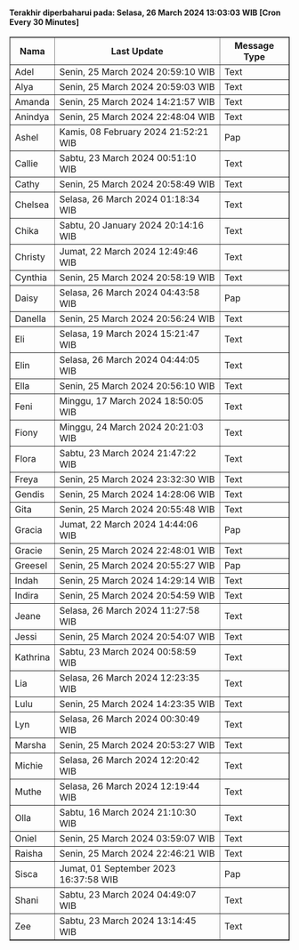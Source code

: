 #### Terakhir diperbaharui pada: Selasa, 26 March 2024 13:03:03 WIB [Cron Every 30 Minutes]

<table border='1'><tr><th>Nama</th><th>Last Update</th><th>Message Type</th></tr><tr><td>Adel</td><td>Senin, 25 March 2024 20:59:10 WIB</td><td>Text</td></tr><tr><td>Alya</td><td>Senin, 25 March 2024 20:59:03 WIB</td><td>Text</td></tr><tr><td>Amanda</td><td>Senin, 25 March 2024 14:21:57 WIB</td><td>Text</td></tr><tr><td>Anindya</td><td>Senin, 25 March 2024 22:48:04 WIB</td><td>Text</td></tr><tr><td>Ashel</td><td>Kamis, 08 February 2024 21:52:21 WIB</td><td>Pap</td></tr><tr><td>Callie</td><td>Sabtu, 23 March 2024 00:51:10 WIB</td><td>Text</td></tr><tr><td>Cathy</td><td>Senin, 25 March 2024 20:58:49 WIB</td><td>Text</td></tr><tr><td>Chelsea</td><td>Selasa, 26 March 2024 01:18:34 WIB</td><td>Text</td></tr><tr><td>Chika</td><td>Sabtu, 20 January 2024 20:14:16 WIB</td><td>Text</td></tr><tr><td>Christy</td><td>Jumat, 22 March 2024 12:49:46 WIB</td><td>Text</td></tr><tr><td>Cynthia</td><td>Senin, 25 March 2024 20:58:19 WIB</td><td>Text</td></tr><tr><td>Daisy</td><td>Selasa, 26 March 2024 04:43:58 WIB</td><td>Pap</td></tr><tr><td>Danella</td><td>Senin, 25 March 2024 20:56:24 WIB</td><td>Text</td></tr><tr><td>Eli</td><td>Selasa, 19 March 2024 15:21:47 WIB</td><td>Text</td></tr><tr><td>Elin</td><td>Selasa, 26 March 2024 04:44:05 WIB</td><td>Text</td></tr><tr><td>Ella</td><td>Senin, 25 March 2024 20:56:10 WIB</td><td>Text</td></tr><tr><td>Feni</td><td>Minggu, 17 March 2024 18:50:05 WIB</td><td>Text</td></tr><tr><td>Fiony</td><td>Minggu, 24 March 2024 20:21:03 WIB</td><td>Text</td></tr><tr><td>Flora</td><td>Sabtu, 23 March 2024 21:47:22 WIB</td><td>Text</td></tr><tr><td>Freya</td><td>Senin, 25 March 2024 23:32:30 WIB</td><td>Text</td></tr><tr><td>Gendis</td><td>Senin, 25 March 2024 14:28:06 WIB</td><td>Text</td></tr><tr><td>Gita</td><td>Senin, 25 March 2024 20:55:48 WIB</td><td>Text</td></tr><tr><td>Gracia</td><td>Jumat, 22 March 2024 14:44:06 WIB</td><td>Pap</td></tr><tr><td>Gracie</td><td>Senin, 25 March 2024 22:48:01 WIB</td><td>Text</td></tr><tr><td>Greesel</td><td>Senin, 25 March 2024 20:55:27 WIB</td><td>Pap</td></tr><tr><td>Indah</td><td>Senin, 25 March 2024 14:29:14 WIB</td><td>Text</td></tr><tr><td>Indira</td><td>Senin, 25 March 2024 20:54:59 WIB</td><td>Text</td></tr><tr><td>Jeane</td><td>Selasa, 26 March 2024 11:27:58 WIB</td><td>Text</td></tr><tr><td>Jessi</td><td>Senin, 25 March 2024 20:54:07 WIB</td><td>Text</td></tr><tr><td>Kathrina</td><td>Sabtu, 23 March 2024 00:58:59 WIB</td><td>Text</td></tr><tr><td>Lia</td><td>Selasa, 26 March 2024 12:23:35 WIB</td><td>Text</td></tr><tr><td>Lulu</td><td>Senin, 25 March 2024 14:23:35 WIB</td><td>Text</td></tr><tr><td>Lyn</td><td>Selasa, 26 March 2024 00:30:49 WIB</td><td>Text</td></tr><tr><td>Marsha</td><td>Senin, 25 March 2024 20:53:27 WIB</td><td>Text</td></tr><tr><td>Michie</td><td>Selasa, 26 March 2024 12:20:42 WIB</td><td>Text</td></tr><tr><td>Muthe</td><td>Selasa, 26 March 2024 12:19:44 WIB</td><td>Text</td></tr><tr><td>Olla</td><td>Sabtu, 16 March 2024 21:10:30 WIB</td><td>Text</td></tr><tr><td>Oniel</td><td>Senin, 25 March 2024 03:59:07 WIB</td><td>Text</td></tr><tr><td>Raisha</td><td>Senin, 25 March 2024 22:46:21 WIB</td><td>Text</td></tr><tr><td>Sisca</td><td>Jumat, 01 September 2023 16:37:58 WIB</td><td>Pap</td></tr><tr><td>Shani</td><td>Sabtu, 23 March 2024 04:49:07 WIB</td><td>Text</td></tr><tr><td>Zee</td><td>Sabtu, 23 March 2024 13:14:45 WIB</td><td>Text</td></tr></table>